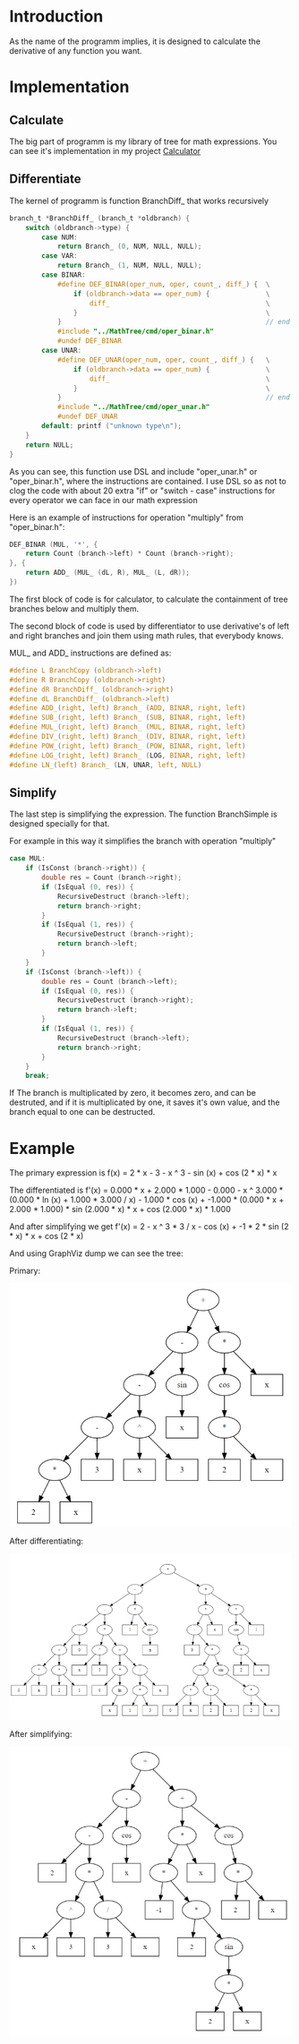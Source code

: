 # Introduction

As the name of the programm implies, it is designed to calculate the derivative of any function you want.

# Implementation


## Calculate

The big part of programm is my library of tree for math expressions. You can see it's implementation in my project [Calculator](https://github.com/krutoi-muzhik/Calculator)

## Differentiate

The kernel of programm is function BranchDiff_ that works recursively

```C
branch_t *BranchDiff_ (branch_t *oldbranch) {
	switch (oldbranch->type) {
		case NUM:
			return Branch_ (0, NUM, NULL, NULL);
		case VAR:
			return Branch_ (1, NUM, NULL, NULL);
		case BINAR:
			#define DEF_BINAR(oper_num, oper, count_, diff_) {	\
				if (oldbranch->data == oper_num) {				\
					diff_ 										\
				}												\
			}													// end of define
			#include "../MathTree/cmd/oper_binar.h"
			#undef DEF_BINAR
		case UNAR:
			#define DEF_UNAR(oper_num, oper, count_, diff_) {	\
				if (oldbranch->data == oper_num) {				\
					diff_ 										\
				}												\
			}													// end of define
			#include "../MathTree/cmd/oper_unar.h"
			#undef DEF_UNAR
		default: printf ("unknown type\n");
	}
	return NULL;
}
```

As you can see, this function use DSL and include "oper_unar.h" or "oper_binar.h", where the instructions are contained. I use DSL so as not to clog the code with about 20 extra "if" or "switch - case" instructions for every operator we can face in our math expression

Here is an example of instructions for operation "multiply" from "oper_binar.h":

```C
DEF_BINAR (MUL, '*', {
	return Count (branch->left) * Count (branch->right);
}, {
	return ADD_ (MUL_ (dL, R), MUL_ (L, dR));
})
```

The first block of code is for calculator, to calculate the containment of tree branches below and multiply them.

The second block of code is used by differentiator to use derivative's of left and right branches and join them using math rules, that everybody knows.

MUL_ and ADD_ instructions are defined as:

```C
#define L BranchCopy (oldbranch->left)
#define R BranchCopy (oldbranch->right)
#define dR BranchDiff_ (oldbranch->right)
#define dL BranchDiff_ (oldbranch->left)
#define ADD_(right, left) Branch_ (ADD, BINAR, right, left)
#define SUB_(right, left) Branch_ (SUB, BINAR, right, left)
#define MUL_(right, left) Branch_ (MUL, BINAR, right, left)
#define DIV_(right, left) Branch_ (DIV, BINAR, right, left)
#define POW_(right, left) Branch_ (POW, BINAR, right, left)
#define LOG_(right, left) Branch_ (LOG, BINAR, right, left)
#define LN_(left) Branch_ (LN, UNAR, left, NULL)
```

## Simplify

The last step is simplifying the expression. The function BranchSimple is designed specially for that.

For example in this way it simplifies the branch with operation "multiply"

```C
case MUL:
	if (IsConst (branch->right)) {
		double res = Count (branch->right);
		if (IsEqual (0, res)) {
			RecursiveDestruct (branch->left);
			return branch->right;
		}
		if (IsEqual (1, res)) {
			RecursiveDestruct (branch->right);
			return branch->left;
		}
	}
	if (IsConst (branch->left)) {
		double res = Count (branch->left);
		if (IsEqual (0, res)) {
			RecursiveDestruct (branch->right);
			return branch->left;
		}
		if (IsEqual (1, res)) {
			RecursiveDestruct (branch->left);
			return branch->right;
		}
	}
	break;
```

If The branch is multiplicated by zero, it becomes zero, and can be destruted, and if it is multiplicated by one, it saves it's own value, and the branch equal to one can be destructed.

# Example

The primary expression is  f(x) = 2 * x - 3 - x ^ 3 - sin (x) + cos (2 * x) * x

The differentiated is f'(x) = 0.000 * x + 2.000 * 1.000 - 0.000 - x ^ 3.000 * (0.000 * ln (x) + 1.000 * 3.000 / x) - 1.000 * cos (x) + -1.000 * (0.000 * x + 2.000 * 1.000) * sin (2.000 * x) * x + cos (2.000 * x) * 1.000

And after simplifying we get f'(x) = 2 - x ^ 3 * 3 / x - cos (x) + -1 * 2 * sin (2 * x) * x + cos (2 * x)

And using GraphViz dump we can see the tree:

Primary:

![primary](https://github.com/krutoi-muzhik/Differentiator/blob/main/graphviz/primary.png)

After differentiating:

![Unsimplified](https://github.com/krutoi-muzhik/Differentiator/blob/main/graphviz/deffer.png)

After simplifying:

![Simplified](https://github.com/krutoi-muzhik/Differentiator/blob/main/graphviz/simple.png)
